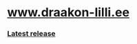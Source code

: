 # www.draakon-lilli.ee

### [Latest release](https://github.com/Draakon-Lilli/www.draakon-lilli.ee/releases/latest)
